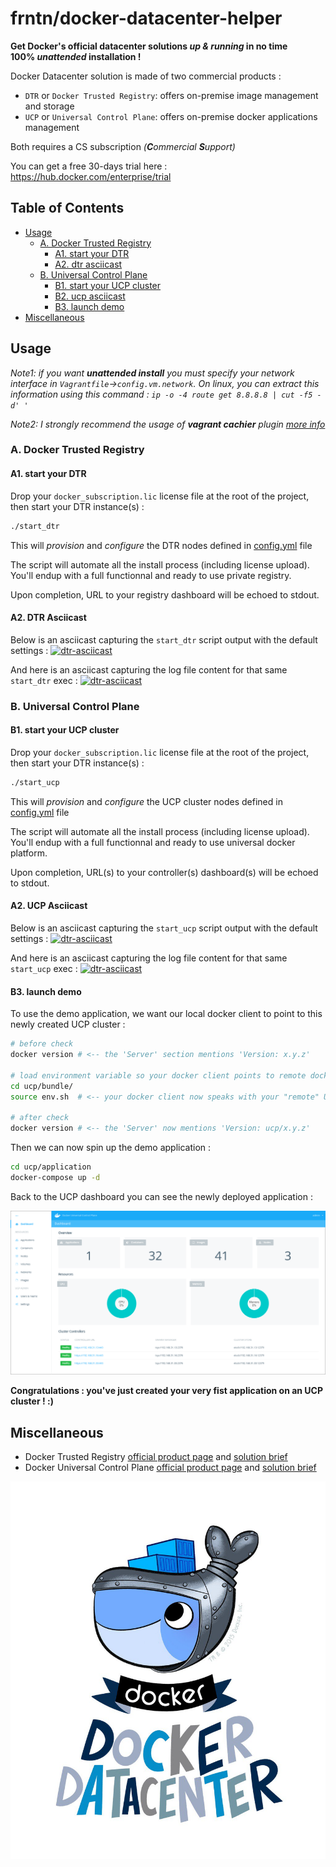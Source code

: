 # frntn/docker-datacenter-helper

**Get Docker's official datacenter solutions _up & running_ in no time**  
**100% _unattended_ installation !**

Docker Datacenter solution is made of two commercial products :

  * `DTR` or `Docker Trusted Registry`: offers on-premise image management and storage
  * `UCP` or `Universal Control Plane`: offers on-premise docker applications management

Both requires a CS subscription _(**C**ommercial **S**upport)_

You can get a free 30-days trial here : https://hub.docker.com/enterprise/trial

## Table of Contents

- [Usage](#usage)
  - [A. Docker Trusted Registry](#a-docker-trusted-registry)
    - [A1. start your DTR](#a1-start-your-dtr)
    - [A2. dtr asciicast](#a2-dtr-asciicast)
  - [B. Universal Control Plane](#b-universal-control-plane)
    - [B1. start your UCP cluster](#b1-start-your-ucp-cluster)
    - [B2. ucp asciicast](#b2-ucp-asciicast)
    - [B3. launch demo](#b3-launch-demo)
- [Miscellaneous](#miscellaneous)

## Usage

*Note1: if you want __unattended install__ you must specify your network interface in 
`Vagrantfile`->`config.vm.network`. On linux, you can extract this information
using this command : `ip -o -4 route get 8.8.8.8 | cut -f5 -d' '`*

*Note2: I strongly recommend the usage of __vagrant cachier__ plugin 
[more info](https://github.com/fgrehm/vagrant-cachier)*

### A. Docker Trusted Registry

#### A1. start your DTR

Drop your `docker_subscription.lic` license file at the root of the project, then start your DTR instance(s) :

```bash
./start_dtr
```

This will _provision_ and _configure_ the DTR nodes defined in [config.yml](config.yml) file

The script will automate all the install process (including license upload).
You'll endup with a full functionnal and ready to use private registry.

Upon completion, URL to your registry dashboard will be echoed to stdout.

#### A2. DTR Asciicast

Below is an asciicast capturing the `start_dtr` script output with the default settings :
[![dtr-asciicast](https://asciinema.org/a/5uyrknsjg7u2fad6ii0wgizd4.png)](https://asciinema.org/a/5uyrknsjg7u2fad6ii0wgizd4?autoplay=1&speed=2&theme=asciinema&size=medium)

And here is an asciicast capturing the log file content for that same `start_dtr` exec :
[![dtr-asciicast](https://asciinema.org/a/5uyrknsjg7u2fad6ii0wgizd4.png)](https://asciinema.org/a/5uyrknsjg7u2fad6ii0wgizd4?autoplay=1&speed=2&theme=asciinema&size=medium)

### B. Universal Control Plane

#### B1. start your UCP cluster

Drop your `docker_subscription.lic` license file at the root of the project, then start your DTR instance(s) :

```bash
./start_ucp
```

This will _provision_ and _configure_ the UCP cluster nodes defined in [config.yml](config.yml) file

The script will automate all the install process (including license upload).
You'll endup with a full functionnal and ready to use universal docker platform.

Upon completion, URL(s) to your controller(s) dashboard(s) will be echoed to stdout.

#### A2. UCP Asciicast

Below is an asciicast capturing the `start_ucp` script output with the default settings :
[![dtr-asciicast](https://asciinema.org/a/5uyrknsjg7u2fad6ii0wgizd4.png)](https://asciinema.org/a/5uyrknsjg7u2fad6ii0wgizd4?autoplay=1&speed=2&theme=asciinema&size=medium)

And here is an asciicast capturing the log file content for that same `start_ucp` exec :
[![dtr-asciicast](https://asciinema.org/a/5uyrknsjg7u2fad6ii0wgizd4.png)](https://asciinema.org/a/5uyrknsjg7u2fad6ii0wgizd4?autoplay=1&speed=2&theme=asciinema&size=medium)

#### B3. launch demo

To use the demo application, we want our local docker client to point to this newly created UCP cluster :

```bash
# before check
docker version # <-- the 'Server' section mentions 'Version: x.y.z'

# load environment variable so your docker client points to remote docker server
cd ucp/bundle/
source env.sh  # <-- your docker client now speaks with your "remote" UCP cluster

# after check
docker version # <-- the 'Server' now mentions 'Version: ucp/x.y.z'
```

Then we can now spin up the demo application :

```bash
cd ucp/application
docker-compose up -d
```

Back to the UCP dashboard you can see the newly deployed application :

![registry-adduser](img/ucp-dashboard.png?raw=true)

**Congratulations : you've just created your very fist application on an UCP cluster ! :)**

## Miscellaneous

  * Docker Trusted Registry [official product page](https://www.docker.com/products/docker-trusted-registry) and [solution brief](https://www.docker.com/sites/default/files/Solutions_Brief_Docker%20Trusted%20Registry_V2%20%281%29.pdf)
  * Docker Universal Control Plane [official product page](https://www.docker.com/products/docker-universal-control-plane) and [solution brief](https://www.docker.com/sites/default/files/Solutions_UCP_V3.pdf)

![official-logo](img/docker-datacenter.jpg?raw=true)

